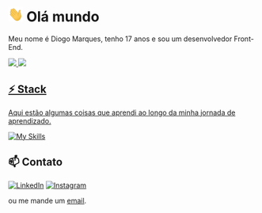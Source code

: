 # <img src="https://raw.githubusercontent.com/ABSphreak/ABSphreak/master/gifs/Hi.gif" width="30px" height="30px"> Olá mundo
Meu nome é Diogo Marques, tenho 17 anos e sou um desenvolvedor Front-End.

<div align="left">
  <a href="https://github.com/diogoamv">
  <img height="180em" src="https://github-readme-stats.vercel.app/api?username=diogoamv&show_icons=true&theme=dracula&include_all_commits=true&count_private=true"/>
  <img height="180em" src="https://github-readme-stats.vercel.app/api/top-langs/?username=diogoamv&layout=compact&langs_count=7&theme=dracula"/>
</div>

## ⚡ Stack

Aqui estão algumas coisas que aprendi ao longo da minha jornada de aprendizado.

[![My Skills](https://skillicons.dev/icons?i=html,css,js,ts,react,nextjs,sass,styledcomponents,nodejs,docker)](https://skillicons.dev)

## 📫 Contato
[![LinkedIn](https://img.shields.io/badge/LinkedIn-0077B5?style=for-the-badge&logo=linkedin&logoColor=white)](https://www.linkedin.com/in/diogo-marques-719950221/) 
[![Instagram](https://img.shields.io/badge/Instagram-%23E4405F.svg?style=for-the-badge&logo=Instagram&logoColor=white)](https://www.instagram.com/diogomv.dev/)


ou me mande um [email](mailto:contato.diogoamv@gmail.com).
